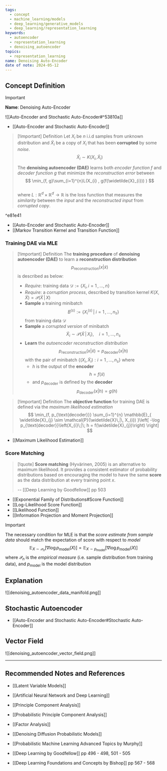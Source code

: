 ```yaml
---
tags:
  - concept
  - machine_learning/models
  - deep_learning/generative_models
  - deep_learning/representation_learning
keywords:
  - autoencoder
  - representation_learning
  - denoising_autoencoder
topics:
  - representation_learning
name: Denoising Auto-Encoder
date of note: 2024-05-12
---
```


## Concept Definition

>[!important]
>**Name**: Denoising Auto-Encoder

![[Auto-Encoder and Stochastic Auto-Encoder#^53810a]]

- [[Auto-Encoder and Stochastic Auto-Encoder]]

>[!important] Definition
>Let $X_{i}$ be $n$ i.i.d samples from unknown distribution and $\widetilde{X}_{i}$ be a copy of $X_{i}$ that has been **corrupted** by some *noise*. $$\widetilde{X}_{i} \sim K(X_{i}, \widetilde{X}_{i})$$
>
>The **denoising autoencoder (DAE)** learns both *encoder function* $f$ and *decoder function* $g$ that minimize the *reconstruction error* between 
>$$
>\min_{f, g}\sum_{i=1}^{n}L(X_{i} , g(f(\widetilde{X}_{i})) ) 
>$$   
>where $L: \mathbb{R}^{d} \times \mathbb{R}^{d} \to \mathbb{R}$ is the loss function that measures the *similarity* between the *input* and the *reconstructed input* from *corrupted copy*.

^e81e41

- [[Auto-Encoder and Stochastic Auto-Encoder]]
- [[Markov Transition Kernel and Transition Function]]


### Training DAE via MLE

>[!important] Definition
>The **training procedure** of **denoising autoencoder (DAE)** to learn a **reconstruction distribution** $$p_{\text{reconstruction}}(x | \tilde{x})$$ is described as below:
>- *Require*: training data $\mathcal{D}:= \{ X_{i}, i=1\,{,}\ldots{,}\,n \}$
>- *Require*: a *corruption process*, described by transition kernel $K(X, \widetilde{X}) = \mathcal{P}(\widetilde{X}\,|\, X)$
>- **Sample** a training minibatch $$B^{(s)} := \left\{ X_{i}^{(s)}\,|\; i=1\,{,}\ldots{,}\,n_{s} \right\}$$ from training data $\mathcal{D}$
>- **Sample** a *corrupted version* of minibatch $$\widetilde{X}_{i} \sim \mathcal{P}(\widetilde{X}\,|\, X_{i}), \quad i=1\,{,}\ldots{,}\,n_{s}$$
>- **Learn** the *autoencoder reconstruction distribution* $$p_{\text{reconstruction}}(x | \tilde{x}) = p_{\text{decoder}}(x | h)$$ with the pair of minibatch $\{(X_{i}, \widetilde{X}_{i} ): i=1\,{,}\ldots{,}\,n_{s}  \}$ where
>	-  $h$ is the output of the **encoder**$$h = f( \tilde{x})$$
>	- and $p_{\text{decoder}}$ is defined by the **decoder** $$p_{\text{decoder}}(x | h) = g(h)$$

>[!important] Definition
>The **objective function** for training DAE is defined via the *maximum likelihood estimation* 
>$$
>\min_{f, p_{\text{decoder}}} \sum_{i=1}^{n} \mathbb{E}_{ \widetilde{X}_{j} \sim \mathcal{P}(\widetilde{X}\,|\, X_{i}) }\left[  -\log p_{\text{decoder}}\left(X_{i}\;|\; h = f(\widetilde{X}_{j})\right)  \right]  
>$$

- [[Maximum Likelihood Estimation]]

### Score Matching

>[!quote]
>**Score matching** (Hyvärinen, 2005) is an alternative to maximum likelihood. It provides a consistent estimator of probability distributions based on encouraging the model to have the same **score** as the data distribution at every training point $x$.
>
>-- [[Deep Learning by Goodfellow]] pp 503

- [[Exponential Family of Distributions#Score Function]]
- [[Log-Likelihood Score Function]]
- [[Likelihood Function]]
- [[Information Projection and Moment Projection]]

>[!important]
>The necessary condition for MLE is that the *score estimate from sample data* should match the expectation of score with respect to *model*
>$$
>\mathbb{E}_{ X \sim \mathcal{P}_{n} }\left[  \nabla \log p_{\text{model}}(X)\right] = \mathbb{E}_{ X \sim p_{\text{model}} }\left[  \nabla \log p_{\text{model}}(X) \right]
>$$
>where $\mathcal{P}_{n}$ is the *empirical measure* (i.e. sample distribution from training data), and $p_{\text{model}}$ is the model distribution




## Explanation

![[denoising_autoencoder_data_manifold.png]]


## Stochastic Autoencoder

- [[Auto-Encoder and Stochastic Auto-Encoder#Stochastic Auto-Encoder]]







## Vector Field

![[denoising_autoencoder_vector_field.png]]





-----------
##  Recommended Notes and References


- [[Latent Variable Models]]
- [[Artificial Neural Network and Deep Learning]]

- [[Principle Component Analysis]]
- [[Probabilistic Principle Component Analysis]]
- [[Factor Analysis]]

- [[Denoising Diffusion Probabilistic Models]]


- [[Probabilistic Machine Learning Advanced Topics by Murphy]]
- [[Deep Learning by Goodfellow]] pp 496 - 498, 501 - 505 
- [[Deep Learning Foundations and Concepts by Bishop]] pp 567 - 568